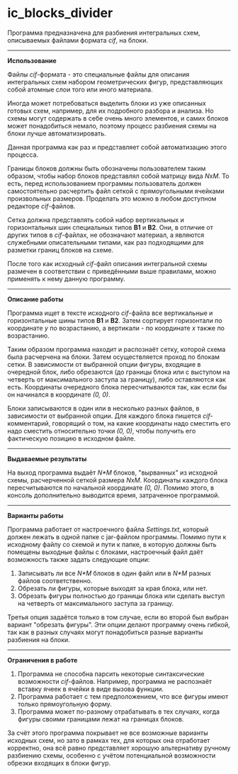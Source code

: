 # ic_blocks_divider
Программа предназначена для разбиения интегральных схем, описываемых файлами формата *cif*, на блоки.

_______

**Использование**

Файлы *cif*-формата - это специальные файлы для описания интегральных схем набором геометрических фигур, представляющих собой атомные слои того или иного материала.

Иногда может потребоваться выделить блоки из уже описанных готовых схем, например, для их подробного разбора и анализа. Но схемы могут содержать в себе очень много
элементов, и самих блоков может понадобиться немало, поэтому процесс разбиения схемы на блоки лучше автоматизировать.

Данная программа как раз и представляет собой автоматизацию этого процесса.

Границы блоков должны быть обозначены пользователем таким образом, чтобы набор блоков представлял собой матрицу вида *N*x*M*. То есть, перед использованием программы
пользователь должен самостоятельно расчертить файл сеткой с прямоугольными ячейками произвольных размеров. Проделать это можно в любом доступном редакторе *cif*-файлов.

Сетка должна представлять собой набор вертикальных и горизонтальных шин специальных типов **B1** и **B2**. Они, в отличие от других типов в *cif*-файлах, не обозначают материал,
а являются служебными описательными типами, как раз подходящими для разметки границ блоков на схеме.

После того как исходный *cif*-файл описания интегральной схемы размечен в соответствии с приведёнными выше правилами, можно применять к нему данную программу.

_______

**Описание работы**

Программа ищет в тексте исходного *cif*-файла все вертикальные и горизонтальные шины типов **B1** и **B2**. Затем сортирует горизонтали по координате *y* по возрастанию, а вертикали - по
координате *x* также по возрастанию.

Таким образом программа находит и распознаёт сетку, которой схема была расчерчена на блоки. Затем осуществляется проход по блокам сетки. В зависимости от выбранной опции фигуры, входящие
в очередной блок, либо обрезаются (до границы блока или с выступом на четверть от максимального заступа за границу), либо оставляются как есть. Координаты очередного блока пересчитываются
так, как если бы он начинался в координате *(0, 0)*.

Блоки записываются в один или в несколько разных файлов, в зависимости от выбранной опции. Для каждого блока пишется *cif*-комментарий, говорящий о том, на какие координаты надо сместить
его надо сместить относительно точки *(0, 0)*, чтобы получить его фактическую позицию в исходном файле.

_______

**Выдаваемые результаты**

На выход программа выдаёт *N\*M* блоков, "вырванных" из исходной схемы, расчерченной сеткой размера *N*x*M*. Координаты каждого блока пересчитываются по начальной координате *(0, 0)*.
Помимо этого, в консоль дополнительно выводится время, затраченное программой.

_______

**Варианты работы**

Программа работает от настроечного файла *Settings.txt*, который должен лежать в одной папке с jar-файлом программы. Помимо пути к исходному файлу со схемой и пути к папке, в
которую должны быть помещены выходные файлы с блоками, настроечный файл даёт возможность также задать следующие опции:

1) Записывать ли все *N\*M* блоков в один файл или в *N\*M* разных файлов соответственно.
2) Обрезать ли фигуры, которые выходят за края блока, или нет.
3) Обрезать фигуры полностью до границы блока или сделать выступ на четверть от максимального заступа за границу.

Третья опция задаётся только в том случае, если во второй был выбран вариант "обрезать фигуры". Эти опции делают программу очень гибкой, так как в разных случаях могут понадобиться разные
варианты разбиения на блоки.

_______

**Ограничения в работе**

1) Программа не способна парсить некоторые синтаксические возможности *cif*-файлов. Например, программа не распознаёт вставку ячеек в ячейки в виде вызова функции.
2) Программа работает с тем предположением, что все фигуры имеют только прямоугольную форму.
3) Программа может по-разному отрабатывать в тех случаях, когда фигуры своими границами лежат на границах блоков.

За счёт этого программа покрывает не все возможные варианты исходных схем, но зато в рамках тех, для которых она отработает корректно, она всё равно представляет хорошую альтернативу ручному
разбиению схемы, особенно с учётом потенциальной возможности обрезки входящих в блоки фигур.
